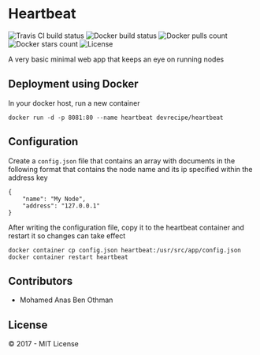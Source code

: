 # Heartbeat

![Travis CI build status](https://img.shields.io/travis/devrecipe/heartbeat.svg)
![Docker build status](https://img.shields.io/docker/build/devrecipe/heartbeat.svg)
![Docker pulls count](https://img.shields.io/docker/pulls/devrecipe/heartbeat.svg)
![Docker stars count](https://img.shields.io/docker/stars/devrecipe/heartbeat.svg)
![License](https://img.shields.io/github/license/devrecipe/heartbeat.svg)

A very basic minimal web app that keeps an eye on running nodes

## Deployment using Docker

In your docker host, run a new container

```
docker run -d -p 8081:80 --name heartbeat devrecipe/heartbeat
```

## Configuration

Create a `config.json` file that contains an array with documents in the following format that contains the node name and its ip specified within the address key

```
{
    "name": "My Node",
    "address": "127.0.0.1"
}
```

After writing the configuration file, copy it to the heartbeat container and restart it so changes can take effect

```
docker container cp config.json heartbeat:/usr/src/app/config.json
docker container restart heartbeat
```

## Contributors

* Mohamed Anas Ben Othman

## License

© 2017 - MIT License
